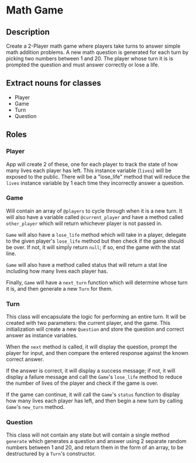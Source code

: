 # Math Game

## Description

Create a 2-Player math game where players take turns to answer simple math addition problems. A new math question is generated for each turn by picking two numbers between 1 and 20. The player whose turn it is is prompted the question and must answer correctly or lose a life.

## Extract nouns for classes

- Player
- Game
- Turn
- Question

## Roles

### Player

App will create 2 of these, one for each player to track the state of how many lives each player has left. This instance variable (`lives`) will be exposed to the public. There will be a "lose_life" method that will reduce the `lives` instance variable by 1 each time they incorrectly answer a question.

### Game

Will contain an array of `@players` to cycle through when it is a new turn. It will also have a variable called `@current_player` and have a method called `other_player` which will return whichever player is not passed in.

`Game` will also have a `lose_life` method which will take in a player, delegate to the given player's `lose_life` method but then check if the game should be over. If not, it will simply return `null`; if so, end the game with the stat line.

`Game` will also have a method called status that will return a stat line including how many lives each player has.

Finally, `Game` will have a `next_turn` function which will determine whose turn it is, and then generate a new `Turn` for them.

### Turn

This class will encapsulate the logic for performing an entire turn. It will be created with two parameters: the current player, and the game. This initialization will create a new `Question` and store the question and correct answer as instance variables.

When the `next` method is called, it will display the question, prompt the player for input, and then compare the entered response against the known correct answer.

If the answer is correct, it will display a success message; if not, it will display a failure message and call the `Game`'s `lose_life` method to reduce the number of lives of the player and check if the game is over.

If the game can continue, it will call the `Game`'s `status` function to display how many lives each player has left, and then begin a new turn by calling `Game`'s `new_turn` method.

### Question

This class will not contain any state but will contain a single method `generate` which generates a question and answer using 2 separate random numbers between 1 and 20, and return them in the form of an array, to be destructured by a `Turn`'s constructor.
